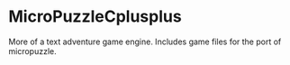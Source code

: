 # MicroPuzzleCplusplus
More of a text adventure game engine. Includes game files for the port of micropuzzle.
